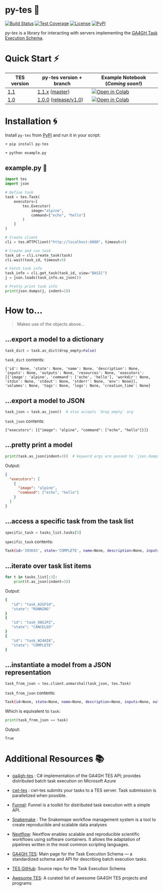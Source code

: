 # py-tes 🐍

[![Build Status][build-badge]][build]
[![Test Coverage][coverage-badge]][coverage]
[![License][license-badge]][license]
[![PyPI][pypi-badge]][pypi]

[build-badge]: https://img.shields.io/github/actions/workflow/status/ohsu-comp-bio/py-tes/tests.yml?logo=github
[build]: https://github.com/ohsu-comp-bio/py-tes/actions
[coverage-badge]: https://coveralls.io/repos/github/ohsu-comp-bio/py-tes/badge.svg?branch=master
[coverage]: https://coveralls.io/github/ohsu-comp-bio/py-tes?branch=master
[license-badge]: https://img.shields.io/badge/License-MIT-yellow.svg
[license]: https://opensource.org/licenses/MIT
[pypi-badge]: https://img.shields.io/pypi/v/py-tes
[pypi]: https://pypi.org/project/py-tes/

_py-tes_ is a library for interacting with servers implementing the [GA4GH Task Execution Schema](https://github.com/ga4gh/task-execution-schemas).

# Quick Start ⚡

| TES version     | py-tes version + branch                             | Example Notebook (_Coming soon!_)           |
| --------------- | --------------------------------------------------- | ------------------------------------------- |
| [1.1][tes-v1.1] | [1.1.x][py-tes-v1.1] ([master][master])             | [![Open in Colab][colab-badge]][colab-v1.1] |
| [1.0][tes-v1.1] | [1.0.0][py-tes-v1.0] ([release/v1.0][release/v1.0]) | [![Open in Colab][colab-badge]][colab-v1.0] |

[master]: https://github.com/ohsu-comp-bio/py-tes/tree/master
[release/v1.0]: https://github.com/ohsu-comp-bio/py-tes/tree/release/v1.0
[tes-v1.1]: https://github.com/ga4gh/task-execution-schemas/releases/tag/v1.1
[tes-v1.0]: https://github.com/ga4gh/task-execution-schemas/releases/tag/v1.0
[py-tes-v1.1]: https://github.com/ohsu-comp-bio/py-tes/releases/latest
[py-tes-v1.0]: https://github.com/ohsu-comp-bio/py-tes/releases/tag/1.0.0
[colab-badge]: https://colab.research.google.com/assets/colab-badge.svg
[colab-v1.1]: https://colab.research.google.com/github/ohsu-comp-bio/py-tes/blob/develop/examples/v1_1.ipynb
[colab-v1.0]: https://colab.research.google.com/github/ohsu-comp-bio/py-tes/blob/develop/examples/v1_0.ipynb

# Installation 🌀

Install `py-tes` from [PyPI](https://pypi.org/project/py-tes/) and run it in your script:

```sh
➜ pip install py-tes

➜ python example.py
```

## example.py 🐍

```py
import tes
import json

# Define task
task = tes.Task(
    executors=[
        tes.Executor(
            image="alpine",
            command=["echo", "hello"]
        )
    ]
)

# Create client
cli = tes.HTTPClient("http://localhost:8000", timeout=5)

# Create and run task
task_id = cli.create_task(task)
cli.wait(task_id, timeout=5)

# Fetch task info
task_info = cli.get_task(task_id, view="BASIC")
j = json.loads(task_info.as_json())

# Pretty print task info
print(json.dumps(j, indent=2))
```

# How to...

> Makes use of the objects above...

## ...export a model to a dictionary

```python
task_dict = task.as_dict(drop_empty=False)
```

`task_dict` contents:

```console
{'id': None, 'state': None, 'name': None, 'description': None, 'inputs': None, 'outputs': None, 'resources': None, 'executors': [{'image': 'alpine', 'command': ['echo', 'hello'], 'workdir': None, 'stdin': None, 'stdout': None, 'stderr': None, 'env': None}], 'volumes': None, 'tags': None, 'logs': None, 'creation_time': None}
```

## ...export a model to JSON

```python
task_json = task.as_json()  # also accepts `drop_empty` arg
```

`task_json` contents:

```console
{"executors": [{"image": "alpine", "command": ["echo", "hello"]}]}
```

## ...pretty print a model

```python
print(task.as_json(indent=3))  # keyword args are passed to `json.dumps()`
```

Output:

```json
{
  "executors": [
    {
      "image": "alpine",
      "command": ["echo", "hello"]
    }
  ]
}
```

## ...access a specific task from the task list

```py
specific_task = tasks_list.tasks[5]
```

`specific_task` contents:

```sh
Task(id='393K43', state='COMPLETE', name=None, description=None, inputs=None, outputs=None, resources=None, executors=None, volumes=None, tags=None, logs=None, creation_time=None)
```

## ...iterate over task list items

```py
for t in tasks_list[:3]:
    print(t.as_json(indent=3))
```

Output:

```sh
{
   "id": "task_A2GFS4",
   "state": "RUNNING"
}
{
   "id": "task_O8G1PZ",
   "state": "CANCELED"
}
{
   "id": "task_W246I6",
   "state": "COMPLETE"
}
```

## ...instantiate a model from a JSON representation

```py
task_from_json = tes.client.unmarshal(task_json, tes.Task)
```

`task_from_json` contents:

```sh
Task(id=None, state=None, name=None, description=None, inputs=None, outputs=None, resources=None, executors=[Executor(image='alpine', command=['echo', 'hello'], workdir=None, stdin=None, stdout=None, stderr=None, env=None)], volumes=None, tags=None, logs=None, creation_time=None)
```

Which is equivalent to `task`:

```py
print(task_from_json == task)
```

Output:

```sh
True
```

# Additional Resources 📚

- [ga4gh-tes](https://github.com/microsoft/ga4gh-tes) : C# implementation of the GA4GH TES API; provides distributed batch task execution on Microsoft Azure

- [cwl-tes](https://github.com/ohsu-comp-bio/cwl-tes) : cwl-tes submits your tasks to a TES server. Task submission is parallelized when possible.

- [Funnel](https://ohsu-comp-bio.github.io/funnel/): Funnel is a toolkit for distributed task execution with a simple API.

- [Snakemake](https://snakemake.github.io/) : The Snakemape workflow management system is a tool to create reproducible and scalable data analyses

- [Nextflow](https://www.nextflow.io/): Nextflow enables scalable and reproducible scientific workflows using software containers. It allows the adaptation of pipelines written in the most common scripting languages.

- [GA4GH TES](https://www.ga4gh.org/product/task-execution-service-tes/): Main page for the Task Execution Schema — a standardized schema and API for describing batch execution tasks.

- [TES GitHub](https://github.com/ga4gh/task-execution-schemas): Source repo for the Task Execution Schema

- [Awesome TES](https://github.com/ohsu-comp-bio/awesome-tes): A curated list of awesome GA4GH TES projects and programs
